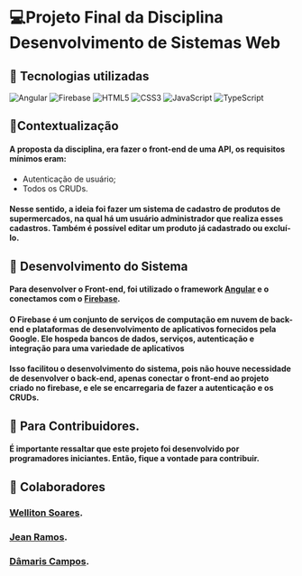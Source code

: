 # 💻Projeto Final da Disciplina Desenvolvimento de Sistemas Web

## 📍 Tecnologias utilizadas
![Angular](https://img.shields.io/badge/Angular-000?style=for-the-badge&logo=angular&logoColor=C3002F)
![Firebase](https://img.shields.io/badge/Firebase-000?style=for-the-badge&logo=firebase&logoColor) ![HTML5](https://img.shields.io/badge/HTML5-000?style=for-the-badge&logo=html5) ![CSS3](https://img.shields.io/badge/CSS3-000?style=for-the-badge&logo=css3&logoColor=264CE4) ![JavaScript](https://img.shields.io/badge/JavaScript-000?style=for-the-badge&logo=javascript) ![TypeScript](https://img.shields.io/badge/TypeScript-000?style=for-the-badge&logo=typescript)

## 📍Contextualização

#### A proposta da disciplina, era fazer o front-end de uma API, os requisitos mínimos eram: 
- Autenticação de usuário;
- Todos os CRUDs.

#### Nesse sentido, a ideia foi fazer um sistema de cadastro de produtos de supermercados, na qual há um usuário administrador que realiza esses cadastros. Também é possível editar um produto já cadastrado ou excluí-lo.

## 📍 Desenvolvimento do Sistema

#### Para desenvolver o Front-end, foi utilizado o framework [Angular](https://angular.io/docs) e o conectamos com o [Firebase](https://firebase.google.com/?hl=pt). 
#### O Firebase é um conjunto de serviços de computação em nuvem de back-end e plataformas de desenvolvimento de aplicativos fornecidos pela Google. Ele hospeda bancos de dados, serviços, autenticação e integração para uma variedade de aplicativos 

#### Isso facilitou o desenvolvimento do sistema, pois não houve necessidade de desenvolver o back-end, apenas conectar o front-end ao projeto criado no firebase, e ele se encarregaria de fazer a autenticação e os CRUDs.

## 📍 Para Contribuidores.

#### É importante ressaltar que este projeto foi desenvolvido por programadores iniciantes. Então, fique a vontade para contribuir.

## 📍 Colaboradores

### [Welliton Soares](https://github.com/welsoly).
### [Jean Ramos](https://github.com/JeanRamos2001).
### [Dâmaris Campos](https://github.com/damariscampos26).